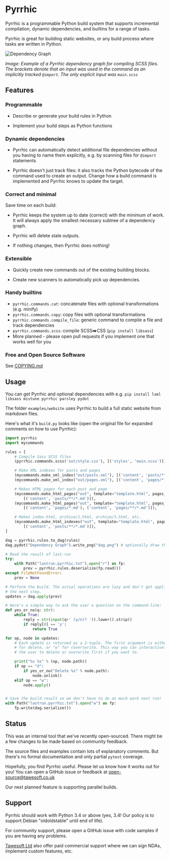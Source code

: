 Pyrrhic
=======

Pyrrhic is a programmable Python build system that supports incremental
compilation, dynamic dependencies, and builtins for a range of tasks.

Pyrrhic is great for building static websites, or any build process where
tasks are written in Python.

![Dependency Graph](examples/website/dag-example.png)

*Image: Example of a Pyrrhic dependency graph for compiling SCSS files. The
brackets denote that an input was used in the command as an implicitly tracked
`@import`. The only explicit input was `main.scss`*


Features
--------

### Programmable

* Describe or generate your build rules in Python

* Implement your build steps as Python functions

### Dynamic dependencies

* Pyrrhic can automatically detect additional file dependencies without you
having to name them explicitly, e.g. by scanning files for `@import` statements

* Pyrrhic doesn't just track files: it also tracks the Python bytecode of the
command used to create an output. Change how a build command is implemented
and Pyrrhic knows to update the target.

### Correct and minimal

Save time on each build:

* Pyrrhic keeps the system up to date (correct) with the minimum of work.
  It will always apply the smallest necessary subtree of a dependency graph.

* Pyrrhic will delete stale outputs.

* If nothing changes, then Pyrrhic does nothing!

### Extensible

* Quickly create new commands out of the existing building blocks.

* Create new scanners to automatically pick up dependencies.

### Handy builtins

* `pyrrhic.commands.cat`: concatenate files with optional transformations (e.g. minify)
* `pyrrhic.commands.copy`: copy files with optional transformations
* `pyrrhic.commands.compile_file`: generic command to compile a file and track dependencies
* `pyrrhic.commands.scss`: compile SCSS⮕CSS (`pip install libsass`)
* More planned - please open pull requests if you implement one that works well for you

### Free and Open Source Software

See [COPYING.md](COPYING.md)


Usage
-----

You can get Pyrrhic and optional dependencies with e.g. `pip install lxml libsass mistune pyrrhic parsley pydot`

The folder `examples/website` uses Pyrrhic to build a full static website from
markdown files.

Here's what it's `build.py` looks like (open the original file for expanded
comments on how to use Pyrrhic):

```python
import pyrrhic
import mycommands

rules = [
    # Compile Sass SCSS files
    (pyrrhic.commands.scss('out/style.css'), [('styles', 'main.scss')]),

    # Make XML indexes for posts and pages
    (mycommands.make_xml_index("out/posts.xml"), [('content', 'posts/**/*.md')]),
    (mycommands.make_xml_index("out/pages.xml"), [('content', 'pages/*.md'), ('content', 'pages/**/*.md')]),

    # Makes HTML pages for each post and page
    (mycommands.make_html_pages("out", template="template.html", pages_index="out/pages.xml"),
        [('content', 'posts/**/*.md')]),
    (mycommands.make_html_pages("out", template="template.html", pages_index="out/pages.xml"),
        [('content', 'pages/*.md'), ('content', 'pages/**/*.md')]),

    # Makes index.html, archive/2.html, archive/3.html, etc.
    (mycommands.make_html_indexes("out", template="template.html", pages_index="out/pages.xml"),
        [('content', 'posts/**/*.md')]),
]

dag = pyrrhic.rules.to_dag(rules)
dag.pydot("Dependency Graph").write_png("dag.png") # optionally draw the graph

# Read the result of last-run
try:
    with Path("lastrun.pyrrhic.txt").open("r") as fp:
        prev = pyrrhic.rules.deserialize(fp.read())
except FileNotFoundError:
    prev = None

# Perform the build. The actual operations are lazy and don't get applied until
# the next step.
updates = dag.apply(prev)

# Here's a simple way to ask the user a question on the command-line:
def yes_or_no(q: str):
    while True:
        reply = str(input(q+' (y/n)? ')).lower().strip()
        if reply[0] == 'y':
            return True

for op, node in updates:
    # Each update is returned as a 2-tuple. The first argument is either "d"
    # for delete, or "w" for (over)write. This way you can interactively prompt
    # the user to delete or overwrite first if you want to.

    print("%s %s" % (op, node.path))
    if op == "d":
        if yes_or_no("Delete %s" % node.path):
            node.unlink()
    elif op == "w":
        node.apply()


# Save the build result so we don't have to do as much work next run!
with Path("lastrun.pyrrhic.txt").open("w") as fp:
    fp.write(dag.serialize())
```

Status
------

This was an internal tool that we've recently open-sourced. There might be
a few changes to be made based on community feedback.

The source files and examples contain lots of explanatory comments. But
there's no formal documentation and only partial `pytest` coverage.

Hopefully, you find Pyrrhic useful. Please let us know how it works out for
you! You can open a GitHub issue or feedback at
[open-source@tawesoft.co.uk](mailto:open-source@tawesoft.co.uk)

Our next planned feature is supporting parallel builds.


Support
-------

Pyrrhic should work with Python 3.4 or above (yes, 3.4! Our policy is to support
Debian "oldoldstable" until end of life).

For community support, please open a GitHub issue with code samples if you are
having any problems.

[Tawesoft Ltd](https://www.tawesoft.co.uk/) also offer paid commercial support
where we can sign NDAs, implement custom features, etc.



